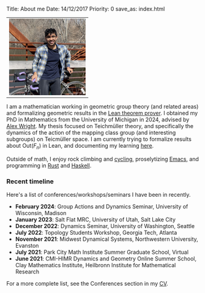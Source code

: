 Title: About me
Date: 14/12/2017
Priority: 0
save_as: index.html

<table class="image">
<tr><td><img src="../images/photo2.jpg" alt="drawing" width="200"/></td></tr>
</table>

I am a mathematician working in geometric group theory (and related areas) and formalizing geometric results in the [Lean theorem prover](https://lean-lang.org/).
I obtained my PhD in Mathematics from the University of Michigan in 2024, advised by [Alex Wright](https://public.websites.umich.edu/~alexmw/).
My thesis focused on Teichmüller theory, and specifically the dynamics of the action of the mapping class group (and interesting subgroups) on Teicmüller space.
I am currently trying to formalize results about $\mathrm{Out}(F_n)$ in Lean, and documenting my learning [here](tag/lean.html).

Outside of math, I enjoy rock climbing and [cycling](pages/cycling.html), proselytizing [Emacs](https://www.gnu.org/software/emacs/), and programming in [Rust](https://www.rust-lang.org/) and [Haskell](https://www.haskell.org/).

### Recent timeline
Here's a list of conferences/workshops/seminars I have been in recently.

- **February 2024**: Group Actions and Dynamics Seminar, University of Wisconsin, Madison
- **January 2023**: Salt Flat MRC, University of Utah, Salt Lake City
- **December 2022**: Dynamics Seminar, University of Washington, Seattle
- **July 2022**: Topology Students Workshop, Georgia Tech, Atlanta
- **November 2021**: Midwest Dynamical Systems, Northwestern University, Evanston
- **July 2021**: Park City Math Institute Summer Graduate School, Virtual
- **June 2021**: CMI-HIMR Dynamics and Geometry Online Summer School, Clay Mathematics Institute, Heilbronn Institute for Mathematical Research

For a more complete list, see the Conferences section in my [CV](pages/cv.html).
<!-- ### Quick links -->

<!-- These are some articles and notes I have written in the past which I'm too lazy to rewrite on my -->
<!-- blog. My [university homepage](http://www-personal.umich.edu/~saykhan/notes.html) has a more up to date -->
<!-- list of articles. -->

<!-- - [Summary](pdfs/thesis_summary/thesis-summary.pdf) of my undergraduate final year project -->
<!-- which dealt with the Laplacian on Riemannian manifolds. -->
<!-- - [Notes](pdfs/ggd_notes/spherical_geometry.pdf) on spherical geometry I took -->
<!-- at GGD 2017. -->
<!-- - [Article](pdfs/articles/technical_results.pdf) containing some -->
<!--   technical results in homotopy theory. -->
<!-- - [Article](pdfs/articles/weyls.pdf) on Weyl's equidistribution theorem. -->
<!-- - [Article](pdfs/articles/roths.pdf) on Roth's theorem on existence of -->
<!--   three-term arithmetic progressions in positive density subsets of natural -->
<!--   numbers. -->
